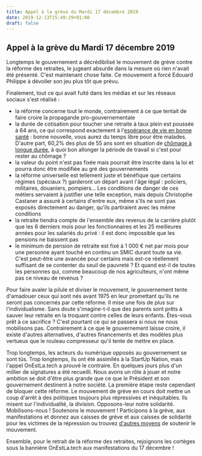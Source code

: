 ```yaml
---
title: Appel à la grève du Mardi 17 décembre 2019
date: 2019-12-13T15:49:29+01:00  
draft: false
---
```

## Appel à la grève du Mardi 17 décembre 2019

Longtemps le gouvernement a décrédibilisé le mouvement de grève contre la réforme des retraites, 
le jugeant absurde dans la mesure où rien n'avait été présenté. C'est maintenant chose faite. 
Ce mouvement a forcé Edouard Philippe à dévoiler son jeu plus tôt que prévu. 

Finalement, tout ce qui avait fuité dans les médias et sur les réseaux sociaux s'est réalisé :
- la réforme concerne tout le monde, contrairement à ce que tentait de faire croire la propagande pro-gouvernementale
- la durée de cotisation pour toucher une retraite à taux plein est poussée à 64 ans, ce qui correspond exactement 
à l'[espérance de vie en bonne santé][esperance-de-vie] : bonne nouvelle, vous aurez du temps libre pour être malades. 
D'autre part, 60,2% des plus de 55 ans sont en situation de [chômage à longue durée][chomage-seniors],
à quoi bon allonger la période de travail si c'est pour rester au chômage ?
- la valeur du point n'est pas fixée mais pourrait être inscrite dans la loi et pourra donc être modifiée au gré 
des gouvernements
- la réforme universelle est tellement juste et bénéfique que certains régimes (spéciaux ?) garderont un départ avant 
l'âge légal : policiers, militaires, douaniers, pompiers... Les conditions de danger de ces métiers servaient à 
justifier une telle exception, mais depuis Christophe Castaner a assuré à certains d'entre eux, même s'ils ne sont
 pas exposés directement au danger, qu'ils partiraient avec les même conditions
- la retraite tiendra compte de l'ensemble des revenus de la carrière plutôt que les 6 derniers mois 
pour les fonctionnaires et les 25 meilleures années pour les salariés du privé : il est donc impossible que les pensions 
ne baissent pas
- le minimum de pension de retraite est fixé à 1 000 € net par mois pour une personne ayant touché en continu un SMIC 
durant toute sa vie. C'est peut-être une avancée pour certains mais est-ce réellement suffisant de se contenter du seuil 
de pauvreté ? Et quand est-il de toutes les personnes qui, comme beaucoup de nos agriculteurs, n'ont même pas 
ce niveau de revenus ?

Pour faire avaler la pilule et diviser le mouvement, le gouvernement tente d'amadouer ceux qui sont nés avant 1975 
en leur promettant qu'ils ne seront pas concernés par cette réforme. Il mise une fois de plus sur l'individualisme. 
Sans doute s'imagine-t-il que des parents sont prêts à sauver leur retraite en la troquant contre celles 
de leurs enfants. Êtes-vous prêt à ce sacrifice ? C'est pourtant ce qui se passera si nous ne nous mobilisons pas. 
Contrairement à ce que le gouvernement laisse croire, il existe d'autres alternatives, d'autres financements et 
des modèles plus vertueux que le rouleau compresseur qu'il tente de mettre en place.

Trop longtemps, les acteurs du numérique opposés au gouvernement se sont tûs. Trop longtemps, ils ont été assimilés 
à la StartUp Nation, mais l'appel OnEstLa.tech a prouvé le contraire. En quelques jours plus d'un millier de signatures 
a été recueilli. Nous avons un rôle à jouer et notre ambition se doit d'être plus grande que ce que le Président 
et son gouvernement destinent à notre société. La première étape reste cependant de bloquer cette réforme. 
Le mouvement de grève en cours doit mettre un coup d'arrêt à des politiques toujours plus répressives 
et inéquitables. Ils misent sur l'individualité, la division. Opposons-leur notre solidarité. Mobilisons-nous ! 
Soutenons le mouvement ! Participons à la grève, aux manifestations et 
donnez aux caisses de grève et aux caisses de solidarité pour les victimes de la répression ou trouvez [d'autres moyens][greve.cool] 
de soutenir le mouvement.  

Ensemble, pour le retrait de la réforme des retraites, rejoignons les cortèges sous la bannière OnEstLa.tech aux manifestations 
du 17 décembre !

[esperance-de-vie]: https://www.insee.fr/fr/statistiques/3281641?sommaire=3281778#graphique-figure1
[chomage-seniors]: https://www.mieuxvivre-votreargent.fr/vie-pratique/2019/03/19/le-chomage-des-seniors-a-explose-depuis-10-ans/
[soutiennnent-la-reforme]: https://www.huffingtonpost.fr/entry/qui-est-pour-la-reforme-des-retraites-ceux-qui-ne-la-subiront-pas_fr_5df25188e4b06a50a2eb9e83
[greve.cool]: https://greve.cool/

